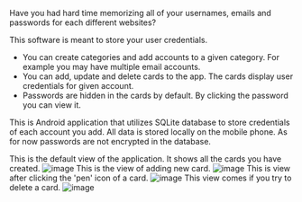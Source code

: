 Have you had hard time memorizing all of your usernames, emails and passwords for each different websites?

This software is meant to store your user credentials.

- You can create categories and add accounts to a given category. For example you may have multiple email accounts.
- You can add, update and delete cards to the app. The cards display user credentials for given account.
- Passwords are hidden in the cards by default. By clicking the password you can view it.

This is Android application that utilizes SQLite database to store credentials of each account you add. All data is stored locally on the mobile phone.
As for now passwords are not encrypted in the database.

This is the default view of the application. It shows all the cards you have created.
![image](https://github.com/user-attachments/assets/4f7914db-f62e-49ed-a054-c9a39f5ffd02)
This is the view of adding new card.
![image](https://github.com/user-attachments/assets/60ed4557-2460-4dea-97b9-558e8f926ede)
This is view after clicking the 'pen' icon of a card.
![image](https://github.com/user-attachments/assets/7f2e059c-b43c-4883-a09b-c231a7fc374f)
This view comes if you try to delete a card.
![image](https://github.com/user-attachments/assets/6c7c2749-5e4d-452f-92f3-fc0513c12969)

